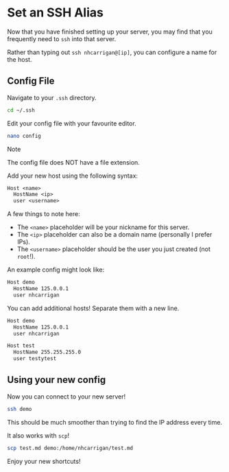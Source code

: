 # Set an SSH Alias

Now that you have finished setting up your server, you may find that you frequently need to `ssh` into that server.

Rather than typing out `ssh nhcarrigan@[ip]`, you can configure a name for the host.

## Config File

Navigate to your `.ssh` directory.

```bash
cd ~/.ssh
```

Edit your config file with your favourite editor.

```bash
nano config
```

> [!NOTE]
> The config file does NOT have a file extension.

Add your new host using the following syntax:

```txt
Host <name>
  HostName <ip>
  user <username>
```

A few things to note here:

- The `<name>` placeholder will be your nickname for this server.
- The `<ip>` placeholder can also be a domain name (personally I prefer IPs).
- The `<username>` placeholder should be the user you just created (not `root`!).

An example config might look like:

```txt
Host demo
  HostName 125.0.0.1
  user nhcarrigan
```

You can add additional hosts! Separate them with a new line.

```txt
Host demo
  HostName 125.0.0.1
  user nhcarrigan

Host test
  HostName 255.255.255.0
  user testytest
```

## Using your new config

Now you can connect to your new server!

```bash
ssh demo
```

This should be much smoother than trying to find the IP address every time.

It also works with `scp`!

```bash
scp test.md demo:/home/nhcarrigan/test.md
```

Enjoy your new shortcuts!

